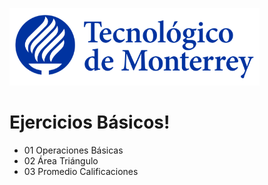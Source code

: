 ![Tec de Monterrey](images/logotecmty.png)
# Ejercicios Básicos!

- 01 Operaciones Básicas
- 02 Área Triángulo
- 03 Promedio Calificaciones

